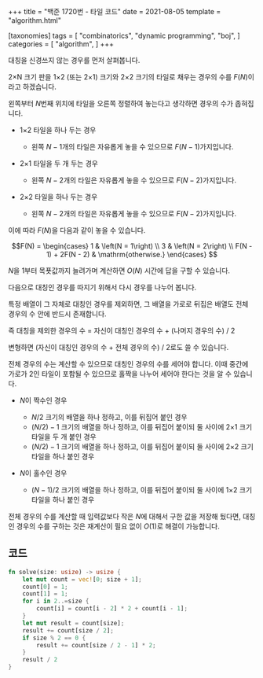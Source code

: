 +++
title = "백준 1720번 - 타일 코드"
date = 2021-08-05
template = "algorithm.html"

[taxonomies]
tags = [
    "combinatorics",
    "dynamic programming",
    "boj",
]
categories = [
    "algorithm",
]
+++

대칭을 신경쓰지 않는 경우를 먼저 살펴봅니다.

2×N 크기 판을 1×2 (또는 2×1) 크기와 2×2 크기의 타일로 채우는 경우의 수를 $F(N)$이라고 하겠습니다.

왼쪽부터 $N$번째 위치에 타일을 오른쪽 정렬하여 놓는다고 생각하면 경우의 수가 좁혀집니다.

- 1×2 타일을 하나 두는 경우
  - 왼쪽 $N - 1$개의 타일은 자유롭게 놓을 수 있으므로 $F(N - 1)$가지입니다.

- 2×1 타일을 두 개 두는 경우
  - 왼쪽 $N - 2$개의 타일은 자유롭게 놓을 수 있으므로 $F(N - 2)$가지입니다.

- 2×2 타일을 하나 두는 경우
  - 왼쪽 $N - 2$개의 타일은 자유롭게 놓을 수 있으므로 $F(N - 2)$가지입니다.

이에 따라 $F(N)$을 다음과 같이 놓을 수 있습니다.

$$F(N) = \begin{cases}
1 & \left(N = 1\right) \\
3 & \left(N = 2\right) \\
F(N - 1) + 2F(N - 2) & \mathrm{otherwise.}
\end{cases}
$$

$N$을 1부터 목푯값까지 늘려가며 계산하면 $O\left(N\right)$ 시간에 답을 구할 수 있습니다.

다음으로 대칭인 경우를 따지기 위해서 다시 경우를 나누어 봅니다.

특정 배열이 그 자체로 대칭인 경우를 제외하면, 그 배열을 가로로 뒤집은 배열도 전체 경우의 수 안에 반드시 존재합니다.

즉 대칭을 제외한 경우의 수 = 자신이 대칭인 경우의 수 + (나머지 경우의 수) / 2

변형하면 (자신이 대칭인 경우의 수 + 전체 경우의 수) / 2로도 쓸 수 있습니다.

전체 경우의 수는 계산할 수 있으므로 대칭인 경우의 수를 세어야 합니다. 이때 중간에 가로가 2인 타일이 포함될 수 있으므로 홀짝을 나누어 세어야 한다는 것을 알 수 있습니다.

- $N$이 짝수인 경우
  - $N/2$ 크기의 배열을 하나 정하고, 이를 뒤집어 붙인 경우
  - $\left(N/2\right) - 1$ 크기의 배열을 하나 정하고, 이를 뒤집어 붙이되 둘 사이에 2×1 크기 타일을 두 개 붙인 경우
  - $\left(N/2\right) - 1$ 크기의 배열을 하나 정하고, 이를 뒤집어 붙이되 둘 사이에 2×2 크기 타일을 하나 붙인 경우

- $N$이 홀수인 경우
  - $\left(N - 1\right)/2$ 크기의 배열을 하나 정하고, 이를 뒤집어 붙이되 둘 사이에 1×2 크기 타일을 하나 붙인 경우

전체 경우의 수를 계산할 때 입력값보다 작은 $N$에 대해서 구한 값을 저장해 뒀다면, 대칭인 경우의 수를 구하는 것은 재계산이 필요 없이 $O(1)$로 해결이 가능합니다.

코드
---
```rust
fn solve(size: usize) -> usize {
    let mut count = vec![0; size + 1];
    count[0] = 1;
    count[1] = 1;
    for i in 2..=size {
        count[i] = count[i - 2] * 2 + count[i - 1];
    }
    let mut result = count[size];
    result += count[size / 2];
    if size % 2 == 0 {
        result += count[size / 2 - 1] * 2;
    }
    result / 2
}
```